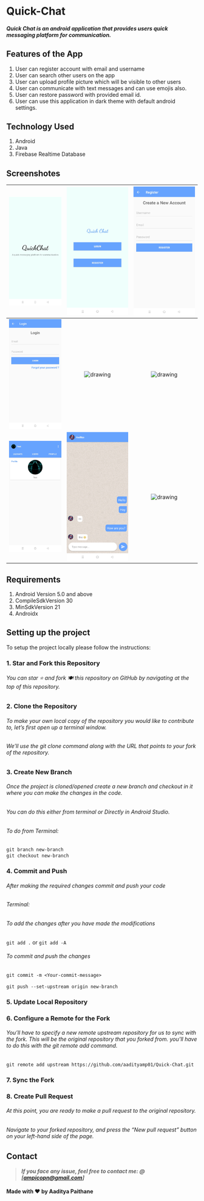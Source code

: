 # Quick-Chat

#### **_Quick Chat is an android application that provides users quick messaging platform for communication._**

## Features of the App
 1. User can register account with email and username
 2. User can search other users on the app
 3. User can upload profile picture which will be visible to other users
 4. User can communicate with text messages and can use emojis also.
 5. User can restore password with provided email id.
 6. User can use this application in dark theme with default android settings.
   
## Technology Used
 1. Android
 2. Java
 3. Firebase Realtime Database
 
## Screenshotes

|<img src="https://github.com/aadityamp01/Quick-Chat/blob/master/images/img1.jpg" alt="drawing" width="250"/> | <img src="https://github.com/aadityamp01/Quick-Chat/blob/master/images/img2.jpg" alt="drawing" width="250"/> | <img src="https://github.com/aadityamp01/Quick-Chat/blob/master/images/img3.jpg" alt="drawing" width="250"/> | 
|:---:|:---:|:---:|
|<img src="https://github.com/aadityamp01/Quick-Chat/blob/master/images/img4.jpg" alt="drawing" width="250"/>|<img src="https://github.com/aadityamp01/Quick-Chat/blob/master/images/img5.png" alt="drawing" width="250"/>|<img src="https://github.com/aadityamp01/Quick-Chat/blob/master/images/img6.png" alt="drawing" width="250"/>|
|<img src="https://github.com/aadityamp01/Quick-Chat/blob/master/images/img7.jpg" alt="drawing" width="250"/>|<img src="https://github.com/aadityamp01/Quick-Chat/blob/master/images/img8.jpg" alt="drawing" width="250"/> | <img src="https://github.com/aadityamp01/Quick-Chat/blob/master/images/img9.jpg" alt="drawing" width="250"/>| 


## Requirements
1. Android Version 5.0 and above
2. CompileSdkVersion 30
3. MinSdkVersion 21
4. Androidx

## Setting up the project

To setup the project locally please follow the instructions:
### 1. Star and Fork this Repository
###### You can star ⭐ and fork 🍽️ this repository on GitHub by navigating at the top of this repository.

### 2. Clone the Repository
###### To make your own local copy of the repository you would like to contribute to, let’s first open up a terminal window.
###### We’ll use the git clone command along with the URL that points to your fork of the repository.

### 3. Create New Branch
###### Once the project is cloned/opened create a new branch and checkout in it where you can make the changes in the code.
###### You can do this either from terminal or Directly in Android Studio.

###### To do from Terminal:
```
git branch new-branch
git checkout new-branch
```

### 4. Commit and Push
###### After making the required changes commit and push your code
###### Terminal:
###### To add the changes after you have made the modifications
``` git add . ``` or ``` git add -A ```
###### To commit and push the changes
```
git commit -m <Your-commit-message>
```
```
git push --set-upstream origin new-branch
```
### 5. Update Local Repository
### 6. Configure a Remote for the Fork
###### You’ll have to specify a new remote upstream repository for us to sync with the fork. This will be the original repository that you forked from. you’ll have to do this with the git remote add command.
```
git remote add upstream https://github.com/aadityamp01/Quick-Chat.git
```
### 7. Sync the Fork
### 8. Create Pull Request
###### At this point, you are ready to make a pull request to the original repository.
###### Navigate to your forked repository, and press the “New pull request” button on your left-hand side of the page.

## Contact
> **_If you face any issue, feel free to contact me: @ [ampicopn@gmail.com]_**

#### Made with ❤ by Aaditya Paithane
